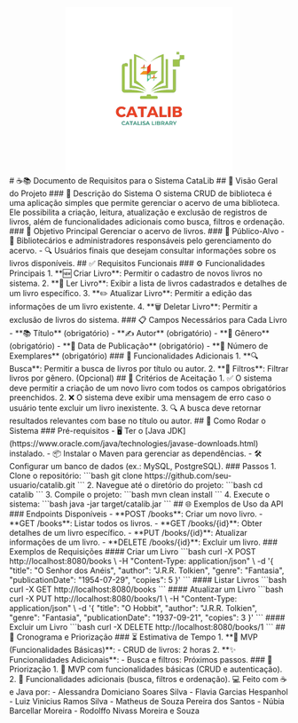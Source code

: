 ﻿<div align="center">
  <img src="src/resources/images/logoCataLibV.png" alt="Logo" width="300">
</div>
# ☕📚 Documento de Requisitos para o Sistema CataLib
## 🌟 Visão Geral do Projeto
### 📝 Descrição do Sistema
O sistema CRUD de biblioteca é uma aplicação simples que permite gerenciar o acervo de uma biblioteca. Ele possibilita a criação, leitura, atualização e exclusão de registros de livros, além de funcionalidades adicionais como busca, filtros e ordenação.
### 🎯 Objetivo Principal
Gerenciar o acervo de livros.
### 👥 Público-Alvo
- 📖 Bibliotecários e administradores responsáveis pelo gerenciamento do acervo.
- 🔍 Usuários finais que desejam consultar informações sobre os livros disponíveis.
## ✅ Requisitos Funcionais
### ⚙️ Funcionalidades Principais
1. **🆕 Criar Livro**: Permitir o cadastro de novos livros no sistema.
2. **📄 Ler Livro**: Exibir a lista de livros cadastrados e detalhes de um livro específico.
3. **✏️ Atualizar Livro**: Permitir a edição das informações de um livro existente.
4. **🗑️ Deletar Livro**: Permitir a exclusão de livros do sistema.
### 📋 Campos Necessários para Cada Livro
- **📚 Título** (obrigatório)
- **✍️ Autor** (obrigatório)
- **📂 Gênero** (obrigatório)
- **📅 Data de Publicação** (obrigatório)
- **🔢 Número de Exemplares** (obrigatório)
### 🔧 Funcionalidades Adicionais
1. **🔍 Busca**: Permitir a busca de livros por título ou autor.
2. **📑 Filtros**: Filtrar livros por gênero. (Opcional)
## 🏁 Critérios de Aceitação
1. ✅ O sistema deve permitir a criação de um novo livro com todos os campos obrigatórios preenchidos.
2. ❌ O sistema deve exibir uma mensagem de erro caso o usuário tente excluir um livro inexistente.
3. 🔍 A busca deve retornar resultados relevantes com base no título ou autor.
## 🚀 Como Rodar o Sistema
### Pré-requisitos
- 🖥️ Ter o [Java JDK](https://www.oracle.com/java/technologies/javase-downloads.html) instalado.
- 📦 Instalar o Maven para gerenciar as dependências.
- 🛠️ Configurar um banco de dados (ex.: MySQL, PostgreSQL).
### Passos
1. Clone o repositório:
```bash
git clone https://github.com/seu-usuario/catalib.git
```
2. Navegue até o diretório do projeto:
```bash
cd catalib
```
3. Compile o projeto:
```bash
mvn clean install
```
4. Execute o sistema:
```bash
java -jar target/catalib.jar
```
## 🌐 Exemplos de Uso da API
### Endpoints Disponíveis
- **POST /books**: Criar um novo livro.
- **GET /books**: Listar todos os livros.
- **GET /books/{id}**: Obter detalhes de um livro específico.
- **PUT /books/{id}**: Atualizar informações de um livro.
- **DELETE /books/{id}**: Excluir um livro.
### Exemplos de Requisições
#### Criar um Livro
```bash
curl -X POST http://localhost:8080/books \
-H "Content-Type: application/json" \
-d '{
"title": "O Senhor dos Anéis",
"author": "J.R.R. Tolkien",
"genre": "Fantasia",
"publicationDate": "1954-07-29",
"copies": 5
}'
```
#### Listar Livros
```bash
curl -X GET http://localhost:8080/books
```
#### Atualizar um Livro
```bash
curl -X PUT http://localhost:8080/books/1 \
-H "Content-Type: application/json" \
-d '{
"title": "O Hobbit",
"author": "J.R.R. Tolkien",
"genre": "Fantasia",
"publicationDate": "1937-09-21",
"copies": 3
}'
```
#### Excluir um Livro
```bash
curl -X DELETE http://localhost:8080/books/1
```
## 📅 Cronograma e Priorização
### ⏳ Estimativa de Tempo
1. **🚀 MVP (Funcionalidades Básicas)**:
- CRUD de livros: 2 horas
2. **✨ Funcionalidades Adicionais**:
- Busca e filtros: Próximos passos.
### 📌 Priorização
1. 🥇 MVP com funcionalidades básicas (CRUD e autenticação).
2. 🥈 Funcionalidades adicionais (busca, filtros e ordenação).
💻 Feito com ☕ e Java por:
- Alessandra Domiciano Soares Silva
- Flavia Garcias Hespanhol
- Luiz Vinicius Ramos Silva
- Matheus de Souza Pereira dos Santos
- Núbia Barcellar Moreira
- Rodolffo Nivass Moreira e Souza
